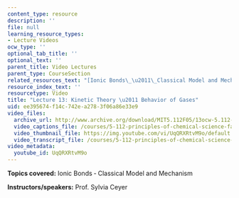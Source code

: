 ```yaml
---
content_type: resource
description: ''
file: null
learning_resource_types:
- Lecture Videos
ocw_type: ''
optional_tab_title: ''
optional_text: ''
parent_title: Video Lectures
parent_type: CourseSection
related_resources_text: "[Ionic Bonds\_\u2011\_Classical Model and Mechanism (PDF)](resources/lecture13)"
resource_index_text: ''
resourcetype: Video
title: "Lecture 13: Kinetic Theory \u2011 Behavior of Gases"
uid: ee395674-f14c-742e-a278-3f06a86e33e9
video_files:
  archive_url: http://www.archive.org/download/MIT5.112F05/13ocw-5.112-12oct2005-220k.mp4
  video_captions_file: /courses/5-112-principles-of-chemical-science-fall-2005/4dfffb122be35cda99994713ca906ad7_UqQRXRtvM9o.vtt
  video_thumbnail_file: https://img.youtube.com/vi/UqQRXRtvM9o/default.jpg
  video_transcript_file: /courses/5-112-principles-of-chemical-science-fall-2005/346b7433c2aaf593da5e36b9dfb9f52f_UqQRXRtvM9o.pdf
video_metadata:
  youtube_id: UqQRXRtvM9o
---
```


**Topics covered:** Ionic Bonds ‑ Classical Model and Mechanism

**Instructors/speakers:** Prof. Sylvia Ceyer